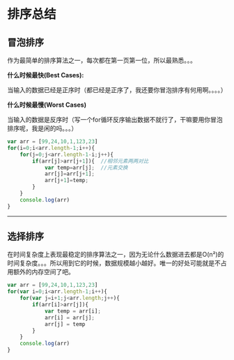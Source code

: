 # 排序总结

## 冒泡排序

作为最简单的排序算法之一，每次都在第一页第一位，所以最熟悉。。。

**什么时候最快(Best Cases):**

当输入的数据已经是正序时（都已经是正序了，我还要你冒泡排序有何用啊。。。。）

**什么时候最慢(Worst Cases)**

当输入的数据是反序时（写一个for循环反序输出数据不就行了，干嘛要用你冒泡排序呢，我是闲的吗。。。）
```javascript
var arr = [99,24,10,1,123,23]
for(i=0;i<arr.length-1;i++){
    for(j=0;j<arr.length-1-i;j++){
        if(arr[j]>arr[j+1]){  //相邻元素两两对比
            var temp=arr[j];  //元素交换
            arr[j]=arr[j+1];
            arr[j+1]=temp;
        }
    }
    console.log(arr)
}
```
****

## 选择排序

在时间复杂度上表现最稳定的排序算法之一，因为无论什么数据进去都是O(n²)的时间复杂度。。。所以用到它的时候，数据规模越小越好。唯一的好处可能就是不占用额外的内存空间了吧。

```javascript
var arr = [99,24,10,1,123,23]
for(var i=0;i<arr.length-1;i++){
	for(var j=i+1;j<arr.length;j++){
		if(arr[i]>arr[j]){
			var temp = arr[i];
			arr[i] = arr[j];
			arr[j] = temp
		}
	}
	console.log(arr)
}
```
